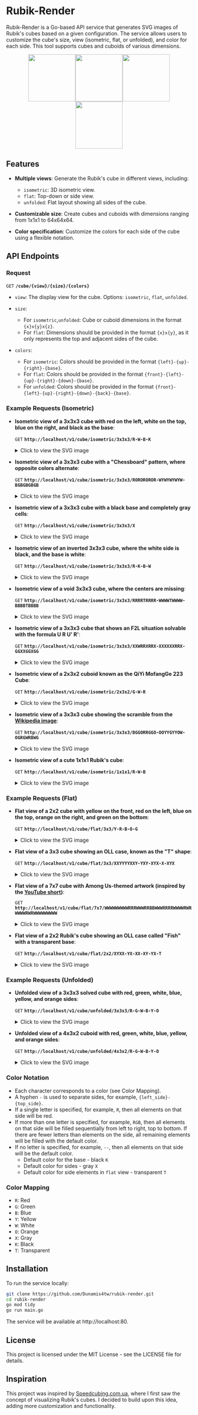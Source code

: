 # Rubik-Render

Rubik-Render is a Go-based API service that generates SVG images of Rubik's cubes based on a given configuration. The service allows users to customize the cube's size, view (isometric, flat, or unfolded), and color for each side. This tool supports cubes and cuboids of various dimensions.

<p align="center"><img src="./examples/1.svg" width="128" height="128" /><img src="./examples/7.svg" width="128" height="128" /><img src="./examples/8.svg" width="128" height="128" /><img src="./examples/2.svg" width="128" height="128" /></p>

## Features

- **Multiple views**: Generate the Rubik's cube in different views, including:
  - `isometric`: 3D isometric view.
  - `flat`: Top-down or side view.
  - `unfolded`: Flat layout showing all sides of the cube.

- **Customizable size**: Create cubes and cuboids with dimensions ranging from 1x1x1 to 64x64x64.

- **Color specification**: Customize the colors for each side of the cube using a flexible notation.

## API Endpoints

### Request

`GET` **`/cube/{view}/{size}/{colors}`**

- `view`: The display view for the cube. Options: `isometric`, `flat`, `unfolded`.
- `size`:
  - For `isometric`,`unfolded`: Cube or cuboid dimensions in the format `{x}x{y}x{z}`.
  - For `flat`: Dimensions should be provided in the format `{x}x{y}`, as it only represents the top and adjacent sides of the cube.

- `colors`:
  - For `isometric`: Colors should be provided in the format `{left}-{up}-{right}-{base}`.
  - For `flat`: Colors should be provided in the format `{front}-{left}-{up}-{right}-{down}-{base}`.
  - For `unfolded`: Colors should be provided in the format `{front}-{left}-{up}-{right}-{down}-{back}-{base}`.

### Example Requests (Isometric)

- **Isometric view of a 3x3x3 cube with red on the left, white on the top, blue on the right, and black as the base**:

  `GET` **`http://localhost/v1/cube/isometric/3x3x3/R-W-B-K`**

  <details><summary>Click to view the SVG image</summary><p align="center"><img src="./examples/1.svg" width="512" height="512" /></p></details>

- **Isometric view of a 3x3x3 cube with a "Chessboard" pattern, where opposite colors alternate**:

  `GET` **`http://localhost/v1/cube/isometric/3x3x3/ROROROROR-WYWYWYWYW-BGBGBGBGB`**

  <details><summary>Click to view the SVG image</summary><p align="center"><img src="./examples/3.svg" width="512" height="512" /></p></details>

- **Isometric view of a 3x3x3 cube with a black base and completely gray cells**:

  `GET` **`http://localhost/v1/cube/isometric/3x3x3/X`**

  <details><summary>Click to view the SVG image</summary><p align="center"><img src="./examples/4.svg" width="512" height="512" /></p></details>

- **Isometric view of an inverted 3x3x3 cube, where the white side is black, and the base is white**:

  `GET` **`http://localhost/v1/cube/isometric/3x3x3/R-K-B-W`**

  <details><summary>Click to view the SVG image</summary><p align="center"><img src="./examples/5.svg" width="512" height="512" /></p></details>

- **Isometric view of a void 3x3x3 cube, where the centers are missing**:

  `GET` **`http://localhost/v1/cube/isometric/3x3x3/RRRRTRRRR-WWWWTWWWW-BBBBTBBBB`**

  <details><summary>Click to view the SVG image</summary><p align="center"><img src="./examples/6.svg" width="512" height="512" /></p></details>

- **Isometric view of a 3x3x3 cube that shows an F2L situation solvable with the formula U R U' R'**:

  `GET` **`http://localhost/v1/cube/isometric/3x3x3/XXWRRXRRX-XXXXXXRRX-GGXXGGXGG`**

  <details><summary>Click to view the SVG image</summary><p align="center"><img src="./examples/7.svg" width="512" height="512" /></p></details>

- **Isometric view of a 2x3x2 cuboid known as the QiYi MofangGe 223 Cube**:

  `GET` **`http://localhost/v1/cube/isometric/2x3x2/G-W-R`**

  <details><summary>Click to view the SVG image</summary><p align="center"><img src="./examples/8.svg" width="512" height="512" /></p></details>

- **Isometric view of a 3x3x3 cube showing the scramble from the [Wikipedia image](https://en.wikipedia.org/wiki/Rubik%27s_Cube#/media/File:Scrumbled_Rubik's_Cube.jpg)**:

  `GET` **`http://localhost/v1/cube/isometric/3x3x3/BGGORRGGO-OOYYGYYOW-OGRGWRBWG`**

  <details><summary>Click to view the SVG image</summary><p align="center"><img src="./examples/9.svg" width="512" height="512" /></p></details>

- **Isometric view of a cute 1x1x1 Rubik's cube**:

  `GET` **`http://localhost/v1/cube/isometric/1x1x1/R-W-B`**

  <details><summary>Click to view the SVG image</summary><p align="center"><img src="./examples/13.svg" width="128" height="128" /></p></details>

### Example Requests (Flat)

- **Flat view of a 2x2 cube with yellow on the front, red on the left, blue on the top, orange on the right, and green on the bottom**:

  `GET` **`http://localhost/v1/cube/flat/3x3/Y-R-B-O-G`**
  
  <details><summary>Click to view the SVG image</summary><p align="center"><img src="./examples/2.svg" width="512" height="512" /></p></details>

- **Flat view of a 3x3 cube showing an OLL case, known as the "T" shape**:

  `GET` **`http://localhost/v1/cube/flat/3x3/XXYYYYXXY-YXY-XYX-X-XYX`**

  <details><summary>Click to view the SVG image</summary><p align="center"><img src="./examples/10.svg" width="512" height="512" /></p></details>

- **Flat view of a 7x7 cube with Among Us-themed artwork (inspired by the [YouTube short](https://youtube.com/shorts/tqdcjIoi75Q))**:

  `GET` **`http://localhost/v1/cube/flat/7x7/WWWWWWWWWRRRWWWRRBBWWWRRRRWWWWRWRWWWWRWRWWWWWWWWW`**

  <details><summary>Click to view the SVG image</summary><p align="center"><img src="./examples/11.svg" width="512" height="512" /></p></details>

- **Flat view of a 2x2 Rubik's cube showing an OLL case called "Fish" with a transparent base**:

  `GET` **`http://localhost/v1/cube/flat/2x2/XYXX-YX-XX-XY-YX-T`**

  <details><summary>Click to view the SVG image</summary><p align="center"><img src="./examples/12.svg" width="512" height="512" /></p></details>

### Example Requests (Unfolded)

- **Unfolded view of a 3x3x3 solved cube with red, green, white, blue, yellow, and orange sides**:

  `GET` **`http://localhost/v1/cube/unfolded/3x3x3/R-G-W-B-Y-O`**

  <details><summary>Click to view the SVG image</summary><p align="center"><img src="./examples/14.svg" height="512" /></p></details>

- **Unfolded view of a 4x3x2 cuboid with red, green, white, blue, yellow, and orange sides**:

  `GET` **`http://localhost/v1/cube/unfolded/4x3x2/R-G-W-B-Y-O`**

  <details><summary>Click to view the SVG image</summary><p align="center"><img src="./examples/15.svg" height="512" /></p></details>

### Color Notation

- Each character corresponds to a color (see Color Mapping).
- A hyphen `-` is used to separate sides, for example, `{left_side}-{top_side}`.
- If a single letter is specified, for example, `R`, then all elements on that side will be red.
- If more than one letter is specified, for example, `RGB`, then all elements on that side will be filled sequentially from left to right, top to bottom. If there are fewer letters than elements on the side, all remaining elements will be filled with the default color.
- If no letter is specified, for example, `--`, then all elements on that side will be the default color.
  - Default color for the base - black `K`
  - Default color for sides - gray `X`
  - Default color for side elements in `flat` view - transparent `T`

### Color Mapping

- `R`: Red
- `G`: Green
- `B`: Blue
- `Y`: Yellow
- `W`: White
- `O`: Orange
- `X`: Gray
- `K`: Black
- `T`: Transparent

## Installation

To run the service locally:

```bash
git clone https://github.com/Dunamis4tw/rubik-render.git
cd rubik-render
go mod tidy
go run main.go
```

The service will be available at http://localhost:80.

## License

This project is licensed under the MIT License - see the LICENSE file for details.

## Inspiration

This project was inspired by [Speedcubing.com.ua](https://speedcubing.com.ua), where I first saw the concept of visualizing Rubik's cubes. I decided to build upon this idea, adding more customization and functionality.